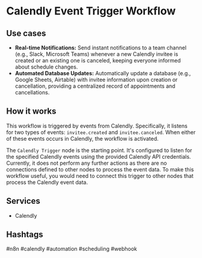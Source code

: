 # Calendly Event Trigger Workflow

## Use cases

*   **Real-time Notifications:** Send instant notifications to a team channel (e.g., Slack, Microsoft Teams) whenever a new Calendly invitee is created or an existing one is canceled, keeping everyone informed about schedule changes.
*   **Automated Database Updates:** Automatically update a database (e.g., Google Sheets, Airtable) with invitee information upon creation or cancellation, providing a centralized record of appointments and cancellations.

## How it works

This workflow is triggered by events from Calendly. Specifically, it listens for two types of events: `invitee.created` and `invitee.canceled`. When either of these events occurs in Calendly, the workflow is activated.

The `Calendly Trigger` node is the starting point. It's configured to listen for the specified Calendly events using the provided Calendly API credentials.  Currently, it does not perform any further actions as there are no connections defined to other nodes to process the event data. To make this workflow useful, you would need to connect this trigger to other nodes that process the Calendly event data.

## Services

*   Calendly

## Hashtags

#n8n #calendly #automation #scheduling #webhook
